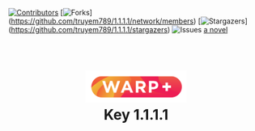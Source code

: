 [![Contributors](https://img.shields.io/github/contributors/othneildrew/Best-README-Template.svg?style=for-the-badge)](https://github.com/truyem789/1.1.1.1/graphs/contributors)
[![Forks](https://img.shields.io/github/forks/othneildrew/Best-README-Template.svg?style=for-the-badge)]
(https://github.com/truyem789/1.1.1.1/network/members)
[![Stargazers](https://img.shields.io/github/stars/othneildrew/Best-README-Template.svg?style=for-the-badge)]
(https://github.com/truyem789/1.1.1.1/stargazers)
![Issues](https://img.shields.io/github/issues/othneildrew/Best-README-Template.svg?style=for-the-badge)
<a href="https://github.com/truyem789/1.1.1.1/issues">a novel</a>
<h1 align="center">
  <br>
  <a href="http://1.1.1.1"><img src="https://raw.githubusercontent.com/truyem789/1.1.1.1/main/Warp-plus-@4x.png" alt="Warp+" width="200"></a>
  <br>
  Key 1.1.1.1
  <br>
</h1>

